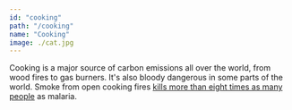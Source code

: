 ```yaml
---
id: "cooking"
path: "/cooking"
name: "Cooking"
image: ./cat.jpg
---
```

Cooking is a major source of carbon emissions all over the world, from wood fires to gas burners. It's also bloody dangerous in some parts of the world. Smoke from open cooking fires [kills more than eight times as many people](http://www.stoveteam.org/services/the-need) as malaria.
